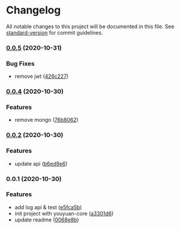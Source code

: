 # Changelog

All notable changes to this project will be documented in this file. See [standard-version](https://github.com/conventional-changelog/standard-version) for commit guidelines.

### [0.0.5](https://github.com/36node/echo-logger/compare/v0.0.4...v0.0.5) (2020-10-31)


### Bug Fixes

* remove jwt ([426c227](https://github.com/36node/echo-logger/commit/426c227))



### [0.0.4](https://github.com/36node/echo-logger/compare/v0.0.2...v0.0.4) (2020-10-30)


### Features

* remove mongo ([76b8062](https://github.com/36node/echo-logger/commit/76b8062))



### [0.0.2](https://github.com/36node/echo-logger/compare/v0.0.1...v0.0.2) (2020-10-30)


### Features

* update api ([b6ed9e6](https://github.com/36node/echo-logger/commit/b6ed9e6))



### 0.0.1 (2020-10-30)


### Features

* add log api & test ([e5fca5b](https://github.com/36node/echo-logger/commit/e5fca5b))
* init project with youyuan-core ([a3301d6](https://github.com/36node/echo-logger/commit/a3301d6))
* update readme ([0068e8b](https://github.com/36node/echo-logger/commit/0068e8b))
